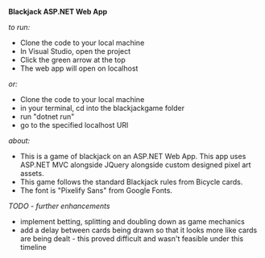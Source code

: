 **Blackjack ASP.NET Web App**

*to run:*
- Clone the code to your local machine
- In Visual Studio, open the project
- Click the green arrow at the top
- The web app will open on localhost
  
*or:*
- Clone the code to your local machine
- in your terminal, cd into the blackjackgame folder
- run "dotnet run"
- go to the specified localhost URl

*about:*

- This is a game of blackjack on an ASP.NET Web App. This app uses ASP.NET MVC alongside JQuery alongside custom designed pixel art assets.
- This game follows the standard Blackjack rules from Bicycle cards.
- The font is "Pixelify Sans" from Google Fonts.
  
*TODO - further enhancements*

 - implement betting, splitting and doubling down as game mechanics
 - add a delay between cards being drawn so that it looks more like cards are being dealt - this proved difficult and wasn't feasible under this timeline
   

